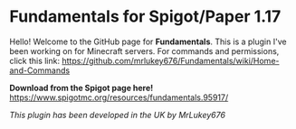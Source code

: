 # Fundamentals for Spigot/Paper 1.17
Hello! Welcome to the GitHub page for **Fundamentals**. This is a plugin I've been working on for Minecraft servers. For commands and permissions, click this link: https://github.com/mrlukey676/Fundamentals/wiki/Home-and-Commands

**Download from the Spigot page here!**
https://www.spigotmc.org/resources/fundamentals.95917/

*This plugin has been developed in the UK by MrLukey676*

